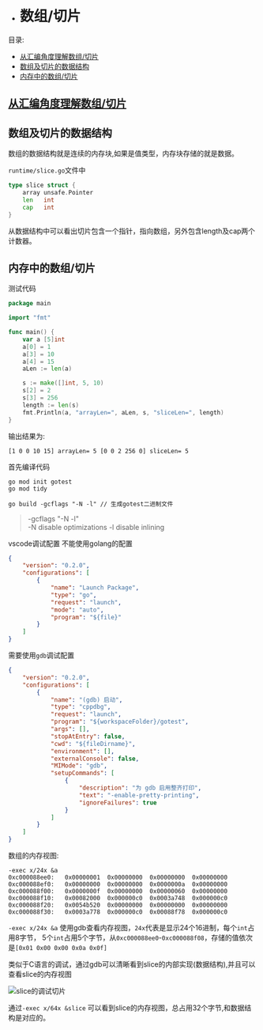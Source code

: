 - # 数组/切片  

目录:  
- [从汇编角度理解数组/切片](#从汇编角度理解数组切片)
- [数组及切片的数据结构](#数组及切片的数据结构)
- [内存中的数组/切片](#内存中的数组切片)



## [从汇编角度理解数组/切片](https://github.com/ymm135/TD4-4BIT-CPU/blob/master/go-asm.md#go%E6%B1%87%E7%BC%96%E6%8C%87%E4%BB%A4%E5%AD%A6%E4%B9%A0)  

## 数组及切片的数据结构  

数组的数据结构就是连续的内存块,如果是值类型，内存块存储的就是数据。  


`runtime/slice.go`文件中  
```go
type slice struct {
	array unsafe.Pointer
	len   int
	cap   int
}
``` 

从数据结构中可以看出切片包含一个指针，指向数组，另外包含length及cap两个计数器。  

## 内存中的数组/切片  

测试代码
```go
package main

import "fmt"

func main() {
	var a [5]int
	a[0] = 1
	a[3] = 10
	a[4] = 15
	aLen := len(a)

	s := make([]int, 5, 10)
	s[2] = 2
	s[3] = 256
	length := len(s)
	fmt.Println(a, "arrayLen=", aLen, s, "sliceLen=", length)
}
```

输出结果为:  
```text
[1 0 0 10 15] arrayLen= 5 [0 0 2 256 0] sliceLen= 5  
```

首先编译代码
```shell
go mod init gotest  
go mod tidy  

go build -gcflags "-N -l" // 生成gotest二进制文件  
``` 

> -gcflags "-N -l"   
> -N    disable optimizations
> -l    disable inlining 

vscode调试配置
不能使用golang的配置
```json
{
    "version": "0.2.0",
    "configurations": [
        {
            "name": "Launch Package",
            "type": "go",
            "request": "launch",
            "mode": "auto",
            "program": "${file}"
        }
    ]
}
```  

需要使用`gdb`调试配置
```json
{
    "version": "0.2.0",
    "configurations": [
        {
            "name": "(gdb) 启动",
            "type": "cppdbg",
            "request": "launch",
            "program": "${workspaceFolder}/gotest",
            "args": [],
            "stopAtEntry": false,
            "cwd": "${fileDirname}",
            "environment": [],
            "externalConsole": false,
            "MIMode": "gdb",
            "setupCommands": [
                {
                    "description": "为 gdb 启用整齐打印",
                    "text": "-enable-pretty-printing",
                    "ignoreFailures": true
                }
            ]
        }
    ]
}
```

数组的内存视图:
```shell
-exec x/24x &a
0xc000088ee0:	0x00000001	0x00000000	0x00000000	0x00000000
0xc000088ef0:	0x00000000	0x00000000	0x0000000a	0x00000000
0xc000088f00:	0x0000000f	0x00000000	0x00000060	0x00000000
0xc000088f10:	0x00082000	0x000000c0	0x0003a748	0x000000c0
0xc000088f20:	0x0054b520	0x00000000	0x00000000	0x00000000
0xc000088f30:	0x0003a778	0x000000c0	0x00088f78	0x000000c0
```
`-exec x/24x &a` 使用gdb查看内存视图，`24x`代表是显示24个16进制，每个`int`占用8字节，
5个`int`占用5个字节，从`0xc000088ee0`-`0xc000088f08`，存储的值依次是`[0x01 0x00 0x00 0x0a 0x0f]`  


类似于C语言的调试，通过gdb可以清晰看到slice的内部实现(数据结构),并且可以查看slice的内存视图

![slice的调试切片](../../../res/slice的调试切片.png)   

通过`-exec x/64x &slice` 可以看到slice的内存视图，总占用32个字节,和数据结构是对应的。 
